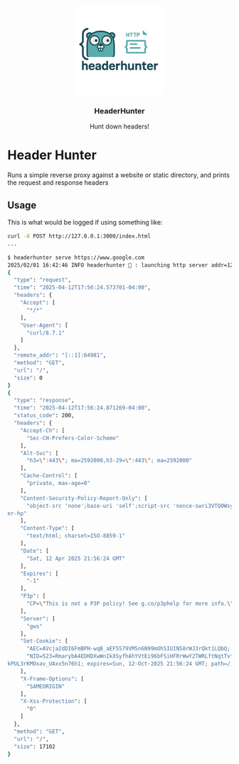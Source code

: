 <p align="center">
  <img alt="GoFlex Logo" src="./static/images/logo.png" height="200" />
  <h3 align="center">HeaderHunter</h3>
  <p align="center">Hunt down headers!</p>
</p>

# Header Hunter

Runs a simple reverse proxy against a website or static directory, and prints
the request and response headers

## Usage

This is what would be logged if using something like:

```bash
curl -X POST http://127.0.0.1:3000/index.html
...
```

```bash
$ headerhunter serve https://www.google.com
2025/02/01 16:42:46 INFO headerhunter 🫨 : launching http server addr=127.0.0.1:3000
{
  "type": "request",
  "time": "2025-04-12T17:56:24.573701-04:00",
  "headers": {
    "Accept": [
      "*/*"
    ],
    "User-Agent": [
      "curl/8.7.1"
    ]
  },
  "remote_addr": "[::1]:64981",
  "method": "GET",
  "url": "/",
  "size": 0
}
{
  "type": "response",
  "time": "2025-04-12T17:56:24.871269-04:00",
  "status_code": 200,
  "headers": {
    "Accept-Ch": [
      "Sec-CH-Prefers-Color-Scheme"
    ],
    "Alt-Svc": [
      "h3=\":443\"; ma=2592000,h3-29=\":443\"; ma=2592000"
    ],
    "Cache-Control": [
      "private, max-age=0"
    ],
    "Content-Security-Policy-Report-Only": [
      "object-src 'none';base-uri 'self';script-src 'nonce-swri3VTQ0WsyjepNhVSTFg' 'strict-dynamic' 'report-sample' 'unsafe-eval' 'unsafe-inline' https: http:;report-uri https://csp.withgoogle.com/csp/gws/oth
er-hp"
    ],
    "Content-Type": [
      "text/html; charset=ISO-8859-1"
    ],
    "Date": [
      "Sat, 12 Apr 2025 21:56:24 GMT"
    ],
    "Expires": [
      "-1"
    ],
    "P3p": [
      "CP=\"This is not a P3P policy! See g.co/p3phelp for more info.\""
    ],
    "Server": [
      "gws"
    ],
    "Set-Cookie": [
      "AEC=AVcja2dDI6FmBPH-wqB_aEF5579VMSn6N99mOhSIUINS8rWJ3rQkt1LQbQ; expires=Thu, 09-Oct-2025 21:56:24 GMT; path=/; domain=.google.com; Secure; HttpOnly; SameSite=lax",
      "NID=523=RmarybA4EDHDXwWnIkXSyfhAhYVtEi96bFSiHFRrWwY2TWRLftNqtTvf-oeJtaadCayKD-usYH1OUp7cN_yNPU2JCsjLNkmzPSB_rN2zAIIQ2-IQ0gZhsk23-87V6vrdNh5Rvn7S17EPmY26DeReF0STsicxXoubll3VYGIQRRySI0gjfNaedPfgefKDsHgTK
kPUL3rKMOxav_UAxx5n76h1; expires=Sun, 12-Oct-2025 21:56:24 GMT; path=/; domain=.google.com; HttpOnly"
    ],
    "X-Frame-Options": [
      "SAMEORIGIN"
    ],
    "X-Xss-Protection": [
      "0"
    ]
  },
  "method": "GET",
  "url": "/",
  "size": 17102
}
```
